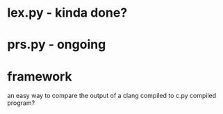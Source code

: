 # lex.py - kinda done? 
# prs.py - ongoing 

# framework
an easy way to compare the output of a clang compiled to c.py compiled program?